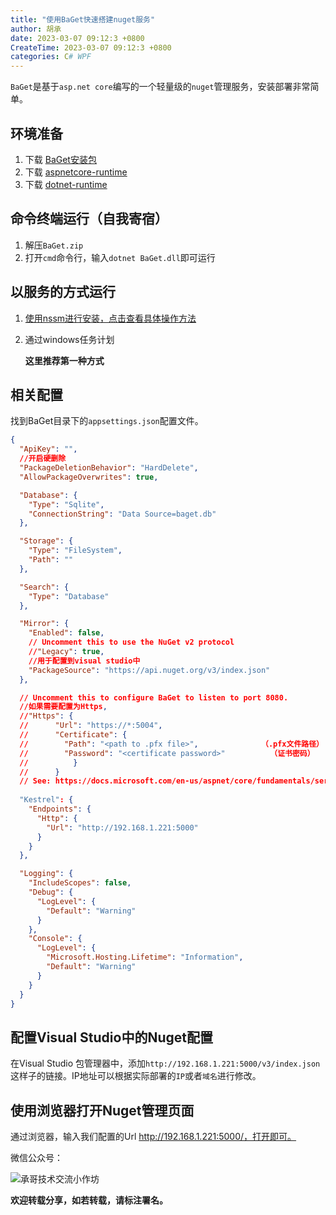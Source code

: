 ```yaml
---
title: "使用BaGet快速搭建nuget服务"
author: 胡承
date: 2023-03-07 09:12:3 +0800
CreateTime: 2023-03-07 09:12:3 +0800
categories: C# WPF
---
```


`BaGet`是基于`asp.net core`编写的一个轻量级的`nuget`管理服务，安装部署非常简单。

<!-- more -->
## 环境准备
1. 下载 [BaGet安装包](https://loic-sharma.github.io/BaGet/)
1. 下载 [aspnetcore-runtime](https://dotnet.microsoft.com/zh-cn/download/dotnet/thank-you/runtime-aspnetcore-3.1.32-windows-x64-installer)
1. 下载 [dotnet-runtime](https://dotnet.microsoft.com/zh-cn/download/dotnet/thank-you/runtime-3.1.32-windows-x64-installer)

## 命令终端运行（自我寄宿）
1. 解压`BaGet.zip`
1. 打开`cmd`命令行，输入`dotnet BaGet.dll`即可运行

## 以服务的方式运行
1. [使用nssm进行安装，点击查看具体操作方法](https://blog.csdn.net/liyou123456789/article/details/123094277)
1. 通过windows任务计划

    **这里推荐第一种方式**

## 相关配置

找到BaGet目录下的`appsettings.json`配置文件。

```json
{
  "ApiKey": "",
  //开启硬删除
  "PackageDeletionBehavior": "HardDelete",
  "AllowPackageOverwrites": true,

  "Database": {
    "Type": "Sqlite",
    "ConnectionString": "Data Source=baget.db"
  },

  "Storage": {
    "Type": "FileSystem",
    "Path": ""
  },

  "Search": {
    "Type": "Database"
  },

  "Mirror": {
    "Enabled": false,
    // Uncomment this to use the NuGet v2 protocol
    //"Legacy": true,
    //用于配置到visual studio中
    "PackageSource": "https://api.nuget.org/v3/index.json"
  },

  // Uncomment this to configure BaGet to listen to port 8080.
  //如果需要配置为Https,
  //"Https": {
  //      "Url": "https://*:5004",
  //      "Certificate": {
  //        "Path": "<path to .pfx file>",              （.pfx文件路径）
  //        "Password": "<certificate password>"          （证书密码）
  //          }
  //      }
  // See: https://docs.microsoft.com/en-us/aspnet/core/fundamentals/servers/kestrel?view=aspnetcore-3.1#listenoptionsusehttps
  
  "Kestrel": {
    "Endpoints": {
      "Http": {
        "Url": "http://192.168.1.221:5000"
      }
    }
  },

  "Logging": {
    "IncludeScopes": false,
    "Debug": {
      "LogLevel": {
        "Default": "Warning"
      }
    },
    "Console": {
      "LogLevel": {
        "Microsoft.Hosting.Lifetime": "Information",
        "Default": "Warning"
      }
    }
  }
}

```

## 配置Visual Studio中的Nuget配置
在Visual Studio 包管理器中，添加`http://192.168.1.221:5000/v3/index.json`这样子的链接。IP地址可以根据实际部署的`IP`或者`域名`进行修改。

## 使用浏览器打开Nuget管理页面

通过浏览器，输入我们配置的Url  http://192.168.1.221:5000/，打开即可。

微信公众号：

![承哥技术交流小作坊](https://i.loli.net/2021/09/27/FmsaLU1Oo7tX8kl.jpg)

**欢迎转载分享，如若转载，请标注署名。**